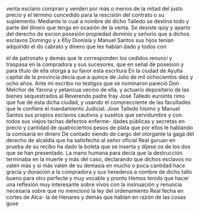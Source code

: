 venta esclano
compran y venden por más o menos de la mitad del justo precio y el término concedido para la rescisión del contrato o su suplemento. Mediante lo cual a nombre de dicho Talledo se destina todo y parte del dinero que tenga en ocasión de la venta.
Se desiste quiy y aparto del derecho de excion posesión propiedad dominio y señorío que a dichos esclavos Domingo y x
65y Dionisia y Manuel Santos sus hijos tenían adquirido el do cabrato y dinero que les habían dado y todos con

el de patronato y demás que le corresponden los cedidos renunci y traspasa en la compradora y sus sucesores, que en señal de posesion y para título de ella otorga a su favor esta escritura
En la ciudad de Ayutla capital de la provincia decía que a quince de Julio de mil ochocientos diez y ocho años. Ante mi escribo no testigos que se nominaron pareció Don Melchor de Yarona
y
yetancua vecino de ella,
y actuario depositario de las bienes
sequestrados al Reverendo padre fray
José Talledo eurointe
rimo que fue de esta dicha ciudad,
y usando el comprecciente
de las facultades que le confiere el mandamiento Judicial.
Jose Talledo
hísimo y Manuel Santos sus propios esclavos cautivos y susétos que
servidumbre y con todos sus viejos tachas defectos enferme-
dades públicas y secretas en precio y cantidad de quatrocientos
pesos de plata que por ellos le hablando la comisaría en dinero
De contado siendo de cargo del otorgante la gaga del derecho de alcaldía que ha satisfecho al señor oficial Real guruan en prueba de su recibo ha dado la boleta que se inserta y dijese os de los dos que se han presentado.
La mano humana para decía que la destrucción terminaba en la muerte y más del caso, declarando que dichos esclavos no valen más y si más valen de su demasia en mucho o poca cantidad hace gracia y donación a la compradora y sus herederos a nombre de dicho tallo bueno para otro perfecte y muy vocable y pronto
Hemos tenido que hacer una reflexión muy interesante sobre vivos con la insinuación y renuncia necesaria sobre que no mencionó la ley del ordenamiento Real fecha en cortes de Alca- la de Henares y demás que hablan en razón de las cosas guse